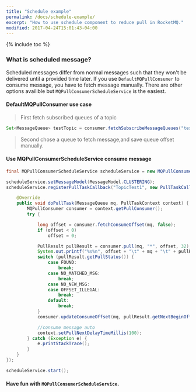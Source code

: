 ```yaml
---
title: "Schedule example"
permalink: /docs/schedule-example/
excerpt: "How to use schedule component to reduce pull in RocketMQ."
modified: 2017-04-24T15:01:43-04:00
---
```




{% include toc %}


### What is scheduled message?
Scheduled messages differ from normal messages such that they won't be delivered until a provided time later.
If you use `DefaultMQPullConsumer` to consume message, you have to fetch message manually. There are other options availible but  `MQPullConsumerScheduleService` is the easiest.

#### DefaultMQPullConsumer use case

> First fetch subscribed queues of a topic

```java
Set<MessageQueue> testTopic = consumer.fetchSubscribeMessageQueues("testTopic");
```

> Second chose a queue to fetch message,and save queue offset manually.

#### Use MQPullConsumerScheduleService consume message

```java
final MQPullConsumerScheduleService scheduleService = new MQPullConsumerScheduleService("GroupName1");

scheduleService.setMessageModel(MessageModel.CLUSTERING);
scheduleService.registerPullTaskCallback("TopicTest1", new PullTaskCallback() {

    @Override
    public void doPullTask(MessageQueue mq, PullTaskContext context) {
        MQPullConsumer consumer = context.getPullConsumer();
        try {

            long offset = consumer.fetchConsumeOffset(mq, false);
            if (offset < 0)
                offset = 0;

            PullResult pullResult = consumer.pull(mq, "*", offset, 32);
            System.out.printf("%s%n", offset + "\t" + mq + "\t" + pullResult);
            switch (pullResult.getPullStatus()) {
                case FOUND:
                    break;
                case NO_MATCHED_MSG:
                    break;
                case NO_NEW_MSG:
                case OFFSET_ILLEGAL:
                    break;
                default:
                    break;
            }
            consumer.updateConsumeOffset(mq, pullResult.getNextBeginOffset());

			//consume message auto
            context.setPullNextDelayTimeMillis(100);
        } catch (Exception e) {
            e.printStackTrace();
        }
    }
});

scheduleService.start();
```

#### Have fun with `MQPullConsumerScheduleService`.

